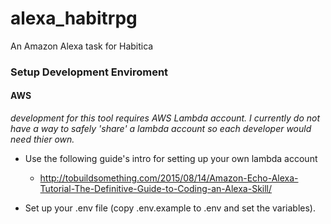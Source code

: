 # alexa_habitrpg
An Amazon Alexa task for Habitica

### Setup Development Enviroment
#### AWS

_development for this tool requires AWS Lambda account.  I currently do not have a way to safely 'share' a lambda account so each developer would need thier own._

- Use the following guide's intro for setting up your own lambda account
    - http://tobuildsomething.com/2015/08/14/Amazon-Echo-Alexa-Tutorial-The-Definitive-Guide-to-Coding-an-Alexa-Skill/

- Set up your .env file (copy .env.example to .env and set the variables).

